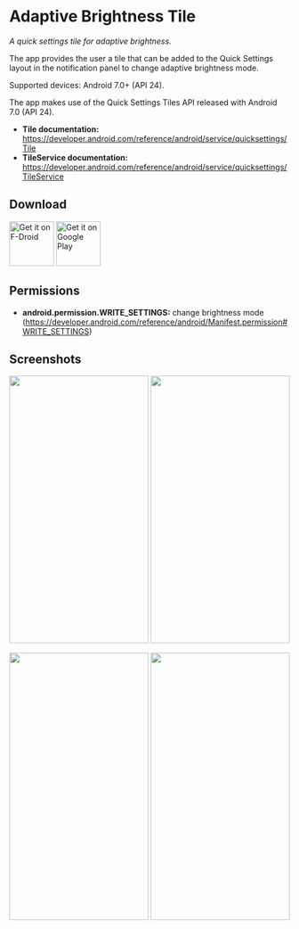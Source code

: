# Adaptive Brightness Tile

*A quick settings tile for adaptive brightness.*

The app provides the user a tile that can be added to the Quick Settings layout in the notification panel to change adaptive brightness mode. 

Supported devices: Android 7.0+ (API 24).

The app makes use of the Quick Settings Tiles API released with Android 7.0 (API 24).

- **Tile documentation:** https://developer.android.com/reference/android/service/quicksettings/Tile
- **TileService documentation:** https://developer.android.com/reference/android/service/quicksettings/TileService


## Download

[<img src="https://fdroid.gitlab.io/artwork/badge/get-it-on.png"
    alt="Get it on F-Droid"
    height="80">](https://f-droid.org/packages/com.rascarlo.adaptive.brightness.tile/)
[<img src="https://play.google.com/intl/en_us/badges/images/generic/en_badge_web_generic.png"
    alt="Get it on Google Play"
    height="80">](https://play.google.com/store/apps/details?id=com.rascarlo.adaptive.brightness.tile)


## Permissions

- **android.permission.WRITE_SETTINGS:** change brightness mode (https://developer.android.com/reference/android/Manifest.permission#WRITE_SETTINGS)


## Screenshots

<img src="https://github.com/rascarlo/AdaptiveBrightnessTile/blob/master/phoneScreenshots/00.png" width="250" height="480" /> <img src="https://github.com/rascarlo/AdaptiveBrightnessTile/blob/master/phoneScreenshots/01.png" width="250" height="480" />

<img src="https://github.com/rascarlo/AdaptiveBrightnessTile/blob/master/phoneScreenshots/02.png" width="250" height="480" /> <img src="https://github.com/rascarlo/AdaptiveBrightnessTile/blob/master/phoneScreenshots/03.png" width="250" height="480" />
